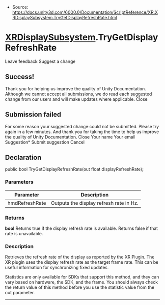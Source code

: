 * Source: https://docs.unity3d.com/6000.0/Documentation/ScriptReference/XR.XRDisplaySubsystem.TryGetDisplayRefreshRate.html

#  [XRDisplaySubsystem](https://docs.unity3d.com/6000.0/Documentation/ScriptReference/XR.XRDisplaySubsystem.html).TryGetDisplayRefreshRate
Leave feedback
Suggest a change
## Success!
Thank you for helping us improve the quality of Unity Documentation. Although we cannot accept all submissions, we do read each suggested change from our users and will make updates where applicable.
Close
## Submission failed
For some reason your suggested change could not be submitted. Please <a>try again</a> in a few minutes. And thank you for taking the time to help us improve the quality of Unity Documentation.
Close
Your name Your email Suggestion* Submit suggestion
Cancel
## Declaration
public bool TryGetDisplayRefreshRate(out float displayRefreshRate); 
### Parameters
Parameter | Description  
---|---  
hmdRefreshRate | Outputs the display refresh rate in Hz.  
### Returns
**bool** Returns true if the display refresh rate is available. Returns false if that rate is unavailable. 
### Description
Retrieves the refresh rate of the display as reported by the XR Plugin.
The XR plugin uses the display refresh rate as the target frame rate. This can be useful information for synchronizing fixed updates.  
  
Statistics are only available for SDKs that support this method, and they can vary based on hardware, the SDK, and the frame. You should always check the return value of this method before you use the statistic value from the out parameter.
* * *
